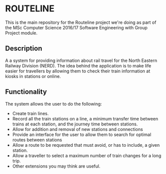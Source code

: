 # ROUTELINE
This is the main repository for the Routeline project we're doing as part of the MSc Computer Science 2016/17 Software Engineering with Group Project module.

## Description

A a system for providing information about rail travel for the North Eastern Railway Division (NERD). The idea behind the application is to make life easier for travellers by allowing them to check their train information at kiosks in stations or online.

## Functionality
The system allows the user to do the following:
-	Create train lines.
-	Record all the train stations on a line, a minimum transfer time between trains at each station, and the journey time between stations.
-	Allow for addition and removal of new stations and connections
-	Provide an interface for the user to allow them to search for optimal routes between stations
-	Allow a route to be requested that must avoid, or has to include, a given station.
-	Allow a traveller to select a maximum number of train changes for a long trip.
-	Other extensions you may think are useful.

